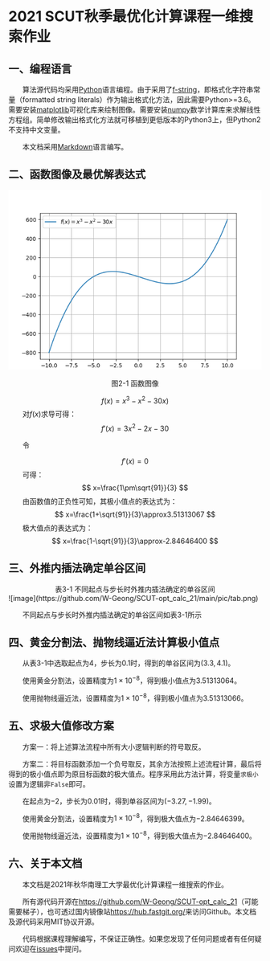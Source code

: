 # 2021 SCUT秋季最优化计算课程一维搜索作业 

## 一、编程语言
&emsp;&emsp;算法源代码均采用[Python](https://www.python.org/)语言编程。由于采用了[f-string](https://docs.python.org/3/reference/lexical_analysis.html#f-strings)，即格式化字符串常量（formatted string literals）作为输出格式化方法，因此需要Python>=3.6。需要安装[matplotlib](https://matplotlib.org/)可视化库来绘制图像。需要安装[numpy](https://numpy.org/)数学计算库来求解线性方程组。简单修改输出格式化方法就可移植到更低版本的Python3上，但Python2不支持中文变量。

&emsp;&emsp;本文档采用[Markdown](http://www.markdown.cn/)语言编写。
## 二、函数图像及最优解表达式
![fx](pic/fig.png)
<center>图2-1 函数图像</center>

$$
f(x)=x^3-x^2-30x)
$$
&emsp;&emsp;对$f(x)$求导可得：
$$
f'(x)=3x^2-2x-30
$$

&emsp;&emsp;令

$$
f'(x)=0
$$
&emsp;&emsp;可得：
$$
x=\frac{1\pm\sqrt{91}}{3}
$$
&emsp;&emsp;由函数值的正负性可知，其极小值点的表达式为：
$$
x=\frac{1+\sqrt{91}}{3}\approx3.51313067
$$
&emsp;&emsp;极大值点的表达式为：
$$
x=\frac{1-\sqrt{91}}{3}\approx-2.84646400
$$
## 三、外推内插法确定单谷区间
<center>表3-1 不同起点与步长时外推内插法确定的单谷区间</center>
![image](https://github.com/W-Geong/SCUT-opt_calc_21/main/pic/tab.png)

&emsp;&emsp;不同起点与步长时外推内插法确定的单谷区间如表3-1所示

## 四、黄金分割法、抛物线逼近法计算极小值点
&emsp;&emsp;从表3-1中选取起点为$4$，步长为$0.1$时，得到的单谷区间为$(3.3, 4.1)$。

&emsp;&emsp;使用黄金分割法，设置精度为$1×10^{-8}$，得到极小值点为$3.51313064$。

&emsp;&emsp;使用抛物线逼近法，设置精度为$1×10^{-8}$，得到极小值点为$3.51313066$。

## 五、求极大值修改方案
&emsp;&emsp;方案一：将上述算法流程中所有大小逻辑判断的符号取反。

&emsp;&emsp;方案二：将目标函数添加一个负号取反，其余方法按照上述流程计算，最后将得到的极小值点即为原目标函数的极大值点。程序采用此方法计算，将变量`求极小`设置为逻辑非`False`即可。

&emsp;&emsp;在起点为$-2$，步长为$0.01$时，得到单谷区间为$(-3.27, -1.99)$。

&emsp;&emsp;使用黄金分割法，设置精度为$1×10^{-8}$，得到极大值点为$-2.84646399$。

&emsp;&emsp;使用抛物线逼近法，设置精度为$1×10^{-8}$，得到极大值点为$-2.84646400$。

## 六、关于本文档
&emsp;&emsp;本文档是2021年秋华南理工大学最优化计算课程一维搜索的作业。

&emsp;&emsp;所有源代码开源在<https://github.com/W-Geong/SCUT-opt_calc_21>（可能需要梯子），也可透过国内镜像站<https://hub.fastgit.org/>来访问Github。本文档及源代码采用MIT协议开源。

&emsp;&emsp;代码根据课程理解编写，不保证正确性。如果您发现了任何问题或者有任何疑问欢迎在[issues](https://github.com/W-Geong/SCUT-opt_calc_21/issues)中提问。
